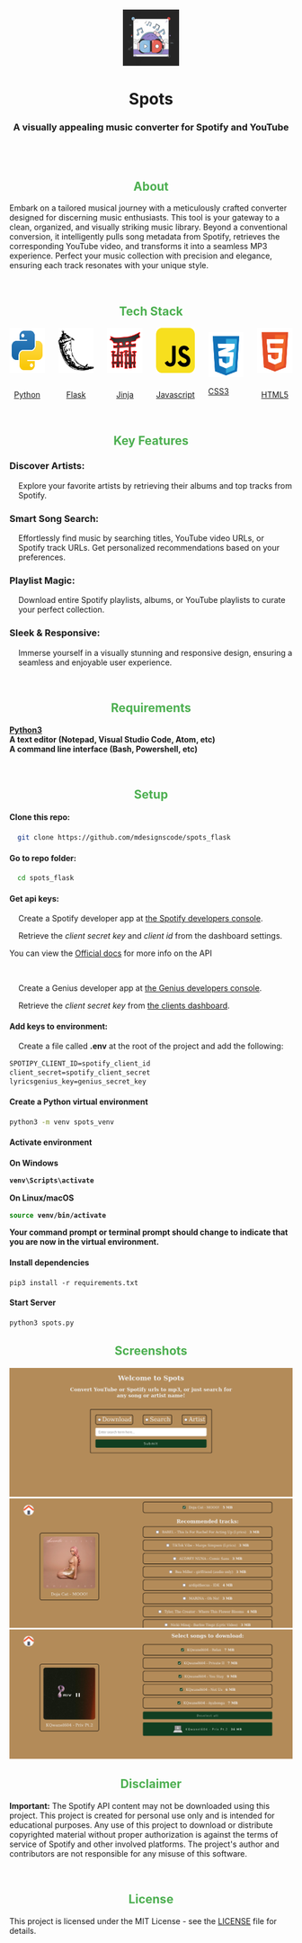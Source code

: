 <br/>
<p align="center">
  <a href="https://github.com/mdesignscode/spots_flask">
    <img src="server/static/icon.jpg" alt="Logo" width="100" height="100">
  </a>

  <h1 align="center">Spots</h1>

  <h3 align="center">
    A visually appealing music converter for Spotify and YouTube
    <br/>
    <br/>
  </h3>
</p>

<br/>

<h2 style="text-align: center; color: #4CAF50;">About</h2>

<p>Embark on a tailored musical journey with a meticulously crafted converter designed for discerning music enthusiasts. This tool is your gateway to a clean, organized, and visually striking music library. Beyond a conventional conversion, it intelligently pulls song metadata from Spotify, retrieves the corresponding YouTube video, and transforms it into a seamless MP3 experience. Perfect your music collection with precision and elegance, ensuring each track resonates with your unique style.</p>

<br/>

<h2 style="text-align: center; color: #4CAF50;">Tech Stack</h2>
<div style="display: flex; gap: 1.5rem; align-items: center; justify-content: center;">
  <a style="display: flex; flex-direction: column; align-items: center; justify-content: center; gap: 1rem; cursor: pointer;" href="https://www.python.org/" class="stack_item">
    <img src="./server/static/tech_stack/python-svgrepo-com.svg" alt="Python icon" width="80" height="80">
    <p>Python</p>
  </a>

  <a href="https://flask.palletsprojects.com/en/3.0.x/" class="stack_item" style="display: flex; flex-direction: column; align-items: center; justify-content: center; gap: 1rem; cursor: pointer;">
    <img src="./server/static/tech_stack/flask-svgrepo-com.svg" alt="Flask icon" width="80" height="80">
    <p>Flask</p>
  </a>

  <a style="display: flex; flex-direction: column; align-items: center; justify-content: center; gap: 1rem; cursor: pointer;" href="https://jinja.palletsprojects.com/en/3.1.x/" class="stack_item">
    <img src="./server/static/tech_stack/jinja-svgrepo-com.svg" alt="Jinja icon" width="80" height="80">
    <p>Jinja</p>
  </a>

  <a style="display: flex; flex-direction: column; align-items: center; justify-content: center; gap: 1rem; cursor: pointer;" href="https://developer.mozilla.org/en-US/docs/Web/javascript" class="stack_item">
    <img src="./server/static/tech_stack/javascript-svgrepo-com.svg" alt="Javascript icon" width="80" height="80">
    <p>Javascript</p>
  </a>

  <a href="https://developer.mozilla.org/en-US/docs/Web/CSS" class="stack_item">
    <img src="./server/static/tech_stack/css-3-svgrepo-com.svg" alt="CSS3 icon" width="80" height="80">
    <p>CSS3</p>
  </a>

  <a style="display: flex; flex-direction: column; align-items: center; justify-content: center; gap: 1rem; cursor: pointer;" href="https://developer.mozilla.org/en-US/docs/Learn/Getting_started_with_the_web/HTML_basics" class="stack_item">
    <img src="./server/static/tech_stack/html-5-svgrepo-com.svg" alt="HTML5 icon" width="80" height="80">
    <p>HTML5</p>
  </a>
</div>

<br/>

<h2 style="text-align: center; color: #4CAF50;">Key Features</h2>

<div>
  <h3>Discover Artists:</h3>
  <p style="margin-left: 1rem;">Explore your favorite artists by retrieving their albums and top tracks from Spotify.</p>
</div>

<div>
  <h3>Smart Song Search:</h3>
  <p style="margin-left: 1rem;">Effortlessly find music by searching titles, YouTube video URLs, or Spotify track URLs. Get personalized recommendations based on your preferences.</p>
</div>

<div>
  <h3>Playlist Magic:</h3>
  <p style="margin-left: 1rem;">Download entire Spotify playlists, albums, or YouTube playlists to curate your perfect collection.</p>
</div>

<div>
  <h3>Sleek & Responsive:</h3>
  <p style="margin-left: 1rem;">Immerse yourself in a visually stunning and responsive design, ensuring a seamless and enjoyable user experience.</p>
</div>

<br/>

<h2 style="text-align: center; color: #4CAF50;">Requirements</h2>

<strong><a href="https://www.python.org/downloads/">Python3</a></strong>
<br/>
<strong>A text editor (Notepad, Visual Studio Code, Atom, etc)</strong>
<br/>
<strong>A command line interface (Bash, Powershell, etc)</strong>

<br/>

<h2 style="text-align: center; color: #4CAF50;">Setup</h2>

<h4>Clone this repo:</h4>

```bash
  git clone https://github.com/mdesignscode/spots_flask
```

<h4>Go to repo folder:</h4>

```bash
  cd spots_flask
```

<h4>Get api keys:</h4>

<p style="margin-left: 1rem;">Create a Spotify developer app at <a href="https://developer.spotify.com/dashboard">the Spotify developers console</a>.</p>

<p style="margin-left: 1rem;">Retrieve the <em>client secret key</em> and <em>client id</em> from the dashboard settings.</p>

<p>You can view the <a href="https://developer.spotify.com/documentation/web-api">Official docs</a> for more info on the API</p>

<br/>

<p style="margin-left: 1rem;">Create a Genius developer app at <a href="https://genius.com/api-clients/new">the Genius developers console</a>.</p>

<p style="margin-left: 1rem;">Retrieve the <em>client secret key</em> from <a href="https://genius.com/api-clients">the clients dashboard</a>.</p>

<h4>Add keys to environment:</h4>

<p style="margin-left: 1rem;">Create a file called <strong>.env</strong> at the root of the project and add the following:</p>

    SPOTIPY_CLIENT_ID=spotify_client_id
    client_secret=spotify_client_secret
    lyricsgenius_key=genius_secret_key

<h4>Create a Python virtual environment</h4>

```bash
python3 -m venv spots_venv
```

<h4>Activate environment<h4>

<p>On Windows</p>

```powershell
venv\Scripts\activate
```

<p>On Linux/macOS</p>

```bash
source venv/bin/activate
```

<p>Your command prompt or terminal prompt should change to indicate that you are now in the virtual environment.</p>

<h4>Install dependencies</h4>

```pip3
pip3 install -r requirements.txt
```

<h4>Start Server</h4>

```bash
python3 spots.py
```

<h2 style="text-align: center; color: #4CAF50;">Screenshots</h2>

<img src="./server/static/screenshots/home.png" alt="Home page screenshot">

<br/>

<img src="./server/static/screenshots/single.png" alt="Single query UI screenshot">

<br/>

<img src="./server/static/screenshots/playlist.png" alt="Playlist query UI screenshot">

<br/>

<h2 style="text-align: center; color: #4CAF50;">Disclaimer</h2>

<p><strong>Important:</strong> The Spotify API content may not be downloaded using this project. This project is created for personal use only and is intended for educational purposes. Any use of this project to download or distribute copyrighted material without proper authorization is against the terms of service of Spotify and other involved platforms. The project's author and contributors are not responsible for any misuse of this software.</p>

<br/>

<h2 style="text-align: center; color: #4CAF50;">License</h2>

This project is licensed under the MIT License - see the [LICENSE](LICENSE) file for details.
